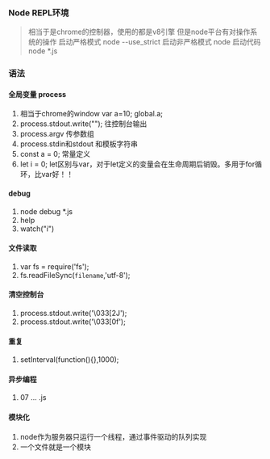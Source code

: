 ### Node REPL环境
> 相当于是chrome的控制器，使用的都是v8引擎  但是node平台有对操作系统的操作 
>启动严格模式 node --use_strict
>启动非严格模式 node
>启动代码 node *.js


### 语法
#### 全局变量 process
   1. 相当于chrome的window
      var a=10; global.a;
   2. process.stdout.write("");    往控制台输出
   3. process.argv 传参数组
   4. process.stdin和stdout 和模板字符串
   5. const a = 0; 常量定义
   6. let i = 0; let区别与var，对于let定义的变量会在生命周期后销毁。多用于for循环，比var好！！
#### debug
   1. node debug *.js
   2. help
   3. watch("i")
#### 文件读取
   1. var fs = require('fs');
   2. fs.readFileSync(`filename`,'utf-8');
#### 清空控制台
   1. process.stdout.write('\033[2J');
   2. process.stdout.write('\033[0f');
#### 重复
   1. setInterval(function(){},1000);
#### 异步编程
   1. 07 ... .js   
#### 模块化
   1. node作为服务器只运行一个线程，通过事件驱动的队列实现
   2. 一个文件就是一个模块
